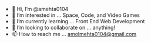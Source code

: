 - 👋 Hi, I’m @amehta0104
- 👀 I’m interested in ... Space, Code, and Video Games
- 🌱 I’m currently learning ... Front End Web Development
- 💞️ I’m looking to collaborate on ... anything!
- 📫 How to reach me ... amolmehta0104@gmail.com

<!---
amehta0104/amehta0104 is a ✨ special ✨ repository because its `README.md` (this file) appears on your GitHub profile.
You can click the Preview link to take a look at your changes.
--->
